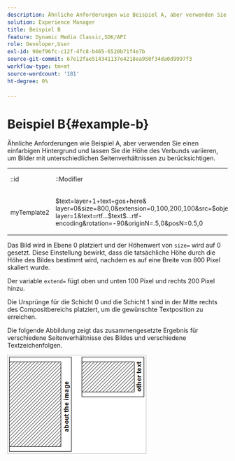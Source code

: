 ```yaml
---
description: Ähnliche Anforderungen wie Beispiel A, aber verwenden Sie einen einfarbigen Hintergrund und lassen Sie die Höhe des Verbunds variieren, um Bilder mit unterschiedlichen Seitenverhältnissen zu berücksichtigen.
solution: Experience Manager
title: Beispiel B
feature: Dynamic Media Classic,SDK/API
role: Developer,User
exl-id: 90ef96fc-c12f-4fc8-b465-6520b71f4e7b
source-git-commit: 67e12fae514341137e4218ea950f34da0d9997f3
workflow-type: tm+mt
source-wordcount: '181'
ht-degree: 0%

---
```


# Beispiel B{#example-b}

Ähnliche Anforderungen wie Beispiel A, aber verwenden Sie einen einfarbigen Hintergrund und lassen Sie die Höhe des Verbunds variieren, um Bilder mit unterschiedlichen Seitenverhältnissen zu berücksichtigen.

<table id="simpletable_37BA3B2A75A9468C9ADEBBC034BADAE7"> 
 <tr class="strow"> 
  <td class="stentry"> <p><span class="codeph">::id</span> </p> </td> 
  <td class="stentry"> <p><span class="codeph">::Modifier</span> </p></td> 
 </tr> 
 <tr class="strow"> 
  <td class="stentry"> <p><span class="codeph"> myTemplate2</span> </p></td> 
  <td class="stentry"> <p><span class="codeph"> $text=layer+1+text+gos+here&amp; layer=0&amp;size=800,0&amp;extension=0,100,200,100&amp;src=$object$&amp;originN=.5,0&amp; layer=1&amp;text=rtf…$text$…rtf-encoding&amp;rotation=-90&amp;originN=.5,0&amp;posN=0.5,0</span> </p></td> 
 </tr> 
</table>

Das Bild wird in Ebene 0 platziert und der Höhenwert von `size=` wird auf 0 gesetzt. Diese Einstellung bewirkt, dass die tatsächliche Höhe durch die Höhe des Bildes bestimmt wird, nachdem es auf eine Breite von 800 Pixel skaliert wurde.

Der variable `extend=` fügt oben und unten 100 Pixel und rechts 200 Pixel hinzu.

Die Ursprünge für die Schicht 0 und die Schicht 1 sind in der Mitte rechts des Compositbereichs platziert, um die gewünschte Textposition zu erreichen.

Die folgende Abbildung zeigt das zusammengesetzte Ergebnis für verschiedene Seitenverhältnisse des Bildes und verschiedene Textzeichenfolgen.

![Beispiel B Bild](assets/exampleb.png)
